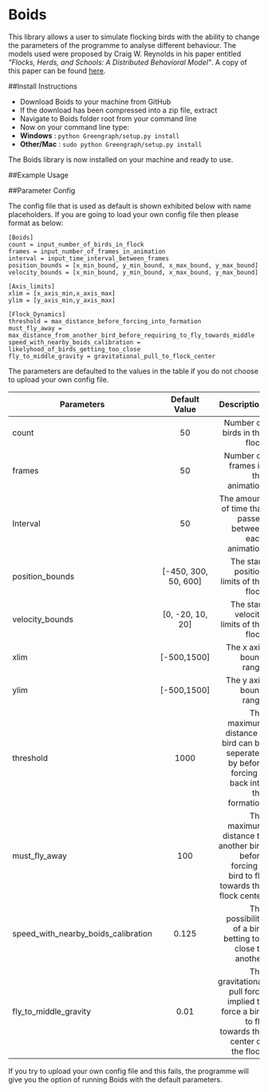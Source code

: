 Boids <br>
=============================================

This library allows a user to simulate flocking birds with the ability to change the parameters of the programme to analyse different behaviour. The models used were proposed by Craig W. Reynolds in his paper entitled *"Flocks, Herds, and Schools:
A Distributed Behavioral Model"*. A copy of this paper can be found <a href="http://www.cs.toronto.edu/~dt/siggraph97-course/cwr87" target="_blank">here</a>.

##Install Instructions

- Download Boids to your machine from GitHub
- If the download has been compressed into a zip file, extract
- Navigate to Boids folder root from your command line
- Now on your command line type:
- **Windows**    : `python Greengraph/setup.py install`
- **Other/Mac**  : `sudo python Greengraph/setup.py install`

The Boids library is now installed on your machine and ready to use. 

##Example Usage


##Parameter Config

The config file that is used as default is shown exhibited below with name placeholders. If you are going to load your own config file then please format as below:

```
[Boids]
count = input_number_of_birds_in_flock
frames = input_number_of_frames_in_animation
interval = input_time_interval_between_frames
position_bounds = [x_min_bound, y_min_bound, x_max_bound, y_max_bound]
velocity_bounds = [x_min_bound, y_min_bound, x_max_bound, y_max_bound]

[Axis_limits]
xlim = [x_axis_min,x_axis_max]
ylim = [y_axis_min,y_axis_max]

[Flock_Dynamics]
threshold = max_distance_before_forcing_into_formation
must_fly_away = max_distance_from_another_bird_before_requiring_to_fly_towards_middle
speed_with_nearby_boids_calibration = likelyhood_of_birds_getting_too_close  
fly_to_middle_gravity = gravitational_pull_to_flock_center
```

The parameters are defaulted to the values in the table if you do not choose to upload your own config file.

| Parameters                          | Default Value           | Description  |
| ----------------------------------- |:-----------------------:| ------------:|
| count                               | 50                      | Number of birds in the flock |
| frames                              | 50                      | Number of frames in the animation |
| Interval                            | 50                      | The amount of time that passes between each animation |
| position_bounds                     | [-450, 300, 50, 600]    | The start position limits of the flock |
| velocity_bounds                     | [0, -20, 10, 20]        | The start velocity limits of the flock |
| xlim                                | [-500,1500]             | The x axis bound range |
| ylim                                | [-500,1500]             | The y axis bound range |
| threshold                           | 1000                    | The maximum distance a bird can be seperated by before forcing it back into the formation |
| must_fly_away                       | 100                     | The maximum distance to another bird before forcing a bird to fly towards the flock center |
| speed_with_nearby_boids_calibration | 0.125                   | The possibility of a bird betting too close to another |
| fly_to_middle_gravity               | 0.01                    | The gravitational pull force implied to force a bird to fly towards the center of the flock |

If you try to upload your own config file and this fails, the programme will give you the option of running Boids with the default parameters.



